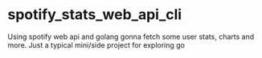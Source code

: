 # spotify_stats_web_api_cli

Using spotify web api and golang gonna fetch some user stats, charts and more. Just a typical mini/side project for exploring go
